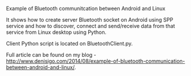 Example of Bluetooth communitcation between Android and Linux

It shows how to create server Bluetooth socket on Android using SPP service and how to discover, 
connect and send/receive data from that service from Linux desktop using Python.

Client Python script is located on BluetoothClient.py.

Full article can be found on my blog - http://www.denisigo.com/2014/08/example-of-bluetooth-communication-between-android-and-linux/.